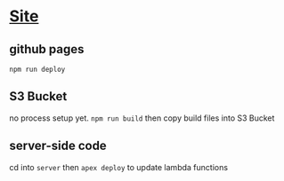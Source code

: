 # [Site](www.theaustinbentley.com)

## github pages
`npm run deploy`

## S3 Bucket
no process setup yet. `npm run build` then copy build files into S3 Bucket

## server-side code
cd into `server` then `apex deploy` to update lambda functions
